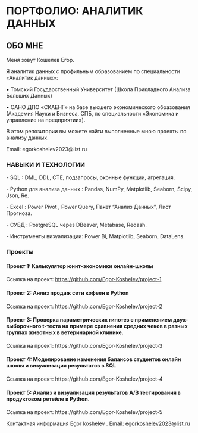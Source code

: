 <h1>ПОРТФОЛИО: АНАЛИТИК ДАННЫХ</h1>
<h2>ОБО МНЕ </h2>
Меня зовут Кошелев Егор. 
<p> Я аналитик данных с профильным образованием по специальности «Аналитик данных»:
<p> •	Томский Государственный Университет (Школа Прикладного Анализа Больших Данных)
<p> •	ОАНО ДПО «СКАЕНГ»
на базе высшего экономического образования (Академия Науки и Бизнеса, СПБ, по специальности «Экономика и управление на предприятии»). 
<p> В этом репозитории вы можете найти выполненные мною проекты по анализу данных. 
<p>Email: egorkoshelev2023@list.ru

<h3>НАВЫКИ И ТЕХНОЛОГИИ</h3>
<p>- SQL : DML, DDL, CTE, подзапросы, оконные функции, агрегация.
<p>- Python для анализа данных : Pandas, NumPy, Matplotlib, Seaborn, Scipy, Json, Re.
<p>- Excel : Power Pivot , Power Query, Пакет “Анализ Данных”, Лист Прогноза.  
<p>- СУБД : PostgreSQL через DBeaver, Metabase, Redash.
<p>- Инструменты визуализации: Power Bi, Matplotlib, Seaborn, DataLens.

  ### Проекты

#### Проект 1: Калькулятор юнит-экономики онлайн-школы

Ссылка на проект: https://github.com/Egor-Koshelev/project-1  

#### Проект 2: Анлиз продаж сети кофеен в Python

<p> Ссылка на проект: https://github.com/Egor-Koshelev/project-2

#### Проект 3: Проверка параметрических гипотез с применением двух-выборочного t-теста на примере сравнения средних чеков в разных группах животных в ветеринарной клинике.  

<p> Ссылка на проект: https://github.com/Egor-Koshelev/project-3
  
#### Проект 4: Моделирование изменения балансов студентов  онлайн школы и визуализация результатов в SQL

<p> Ссылка на проект: https://github.com/Egor-Koshelev/project-4

#### Проект 5: Анализ и визуализация результатов А/В тестирования в продуктовом ретейле в Python.

<p> Ссылка на проект: https://github.com/Egor-Koshelev/project-5

Контактная информация
Egor koshelev . Email: egorkoshelev2023@list.ru
